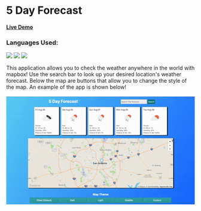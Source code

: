 # 5 Day Forecast
<a href="https://open-weather-api-project.vercel.app/"><b>Live Demo</b></a>
<br>
<h3>Languages Used:</h3>
<p float="left">
<img src="https://cdn.jsdelivr.net/gh/devicons/devicon/icons/html5/html5-original-wordmark.svg" width="60px;"/>
<img src="https://cdn.jsdelivr.net/gh/devicons/devicon/icons/javascript/javascript-original.svg" width="60px;"/>
<img src="https://cdn.jsdelivr.net/gh/devicons/devicon/icons/css3/css3-original-wordmark.svg" width="60px;"/>
</p>
This application allows you to check the weather anywhere in the world with mapbox! Use the search bar to look up your desired location's weather forecast. Below the map are buttons that allow you to change the style of the map. An example of the app is shown below!
<br>
<br>
<img src="mapbox.gif">
